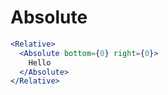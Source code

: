 # Absolute

```.jsx
<Relative>
  <Absolute bottom={0} right={0}>
    Hello
  </Absolute>
</Relative>
```

